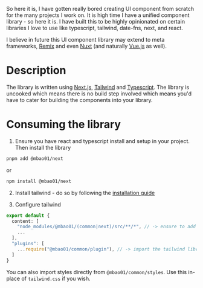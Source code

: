 
So here it is, I have gotten really bored creating UI component from scratch for the many projects I work on.
It is high time I have a unified component library - so here it is.
I have built this to be highly opinionated on certain libraries I love to use like typescript, tailwind, date-fns, next, and react.

I believe in future this UI component library may extend to meta frameworks, [Remix](https://remix.run/) and even [Nuxt](https://nuxt.com/) (and naturally [Vue.js](https://vuejs.org/) as well).


# Description

The library is written using [Next.js](https://nextjs.org/), [Tailwind](https://tailwindcss.com/) and [Typescript](https://www.typescriptlang.org/). The library is uncooked which means there is no build step involved which means you'd have to cater for building the components into your library.

# Consuming the library

1. Ensure you have react and typescript install and setup in your project.
Then install the library

```bash
pnpm add @mbao01/next
```

or

```bash
npm install @mbao01/next
```

2. Install tailwind - do so by following the [installation guide](https://tailwindcss.com/docs/installation)

3. Configure tailwind

```typescript
export default {
  content: [
    "node_modules/@mbao01/(common|next)/src/**/*", // -> ensure to add this to allow tailwind to scan the library for classes
    ...
  ],
  "plugins": [
    ...require("@mbao01/common/plugin"), // -> import the tailwind library plugin
  ]
}
```

You can also import styles directly from `@mbao01/common/styles`. Use this in-place of `tailwind.css` if you wish.